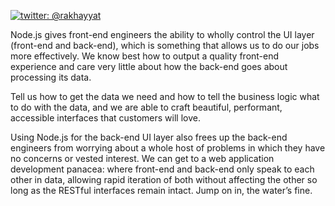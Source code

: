 [![twitter: @rakhayyat](https://img.shields.io/badge/twitter-%40rakhayyat-2F98C1.svg)](https://twitter.com/rakhayyat)

Node.js gives front-end engineers the ability to wholly control the UI layer (front-end and back-end), which is something that allows us to do our jobs more effectively. We know best how to output a quality front-end experience and care very little about how the back-end goes about processing its data. 

Tell us how to get the data we need and how to tell the business logic what to do with the data, and we are able to craft beautiful, performant, accessible interfaces that customers will love.

Using Node.js for the back-end UI layer also frees up the back-end engineers from worrying about a whole host of problems in which they have no concerns or vested interest. We can get to a web application development panacea: where front-end and back-end only speak to each other in data, allowing rapid iteration of both without affecting the other so long as the RESTful interfaces remain intact. Jump on in, the water’s fine.
